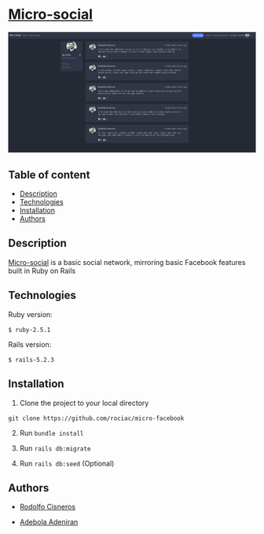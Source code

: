 # [Micro-social](https://micro-social.herokuapp.com/)

![Micro-social Screenshot](screenshot.png)

## Table of content

- [Description](#description)
- [Technologies](#technologies)
- [Installation](#installation)
- [Authors](#authors)

## Description

[Micro-social](https://micro-social.herokuapp.com/) is a basic social network, mirroring basic Facebook features built in Ruby on Rails

## Technologies

Ruby version:

```
$ ruby-2.5.1
```

Rails version:

```
$ rails-5.2.3
```

## Installation

1. Clone the project to your local directory

```
git clone https://github.com/rociac/micro-facebook
```

2. Run `bundle install`

3. Run `rails db:migrate`

4. Run `rails db:seed` (Optional)

## Authors

- [Rodolfo Cisneros](https://github.com/rociac)

- [Adebola Adeniran](https://github.com/onedebos)
